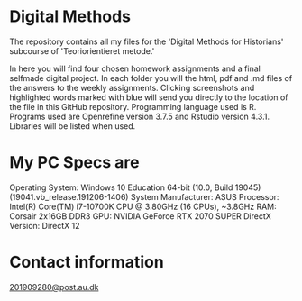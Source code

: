 # Digital Methods

The repository contains all my files for the 'Digital Methods for Historians' subcourse of 'Teoriorientieret metode.' 

In here you will find four chosen homework assignments and a final selfmade digital project.
In each folder you will the html, pdf and .md files of the answers to the weekly assignments.
Clicking screenshots and highlighted words marked with blue will send you directly to the location of the file in this GitHub repository. 
Programming language used is R. Programs used are Openrefine version 3.7.5 and Rstudio version 4.3.1. Libraries will be listed when used.

# My PC Specs are
Operating System: Windows 10 Education 64-bit (10.0, Build 19045) (19041.vb_release.191206-1406)
System Manufacturer: ASUS
Processor: Intel(R) Core(TM) i7-10700K CPU @ 3.80GHz (16 CPUs), ~3.8GHz
RAM: Corsair 2x16GB DDR3
GPU: NVIDIA GeForce RTX 2070 SUPER
DirectX Version: DirectX 12



# Contact information

201909280@post.au.dk
